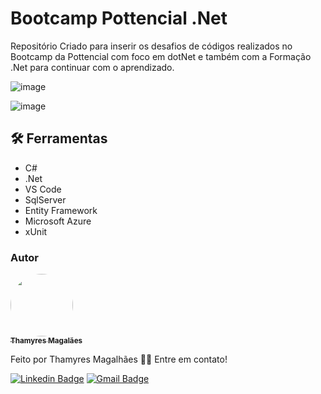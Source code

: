 # Bootcamp Pottencial .Net
Repositório Criado para inserir os desafios de códigos realizados no Bootcamp da Pottencial com foco em dotNet e também com a Formação .Net para continuar com o aprendizado.

![image](https://user-images.githubusercontent.com/24790794/215229356-14e757a2-a844-4bbf-9e69-715a0c8f284c.png)

![image](https://user-images.githubusercontent.com/24790794/194615954-8197f78e-2223-4884-acf1-e083a86d2424.png)

## 🛠️ Ferramentas

- C#
- .Net
- VS Code
- SqlServer
- Entity Framework
- Microsoft Azure
- xUnit

<h3>Autor</h3>

<a href="https://www.linkedin.com/in/thamyres-magalhaes/">
 <img style="border-radius: 50%;" src="https://avatars.githubusercontent.com/u/24790794?v=4" width="100px;" alt=""/>
 <br />
 <sub><b>Thamyres Magalães</b></sub></a> <a href="https://www.linkedin.com/in/thamyres-magalhaes/" title="LinkedIn"></a>
 
Feito por Thamyres Magalhães 👋🏽 Entre em contato!

[![Linkedin Badge](https://img.shields.io/badge/-Thamyres-blue?style=flat-square&logo=Linkedin&logoColor=white&link=https://www.linkedin.com/in/thamyres-magalhaes/)](https://www.linkedin.com/in/thamyres-magalhaes/)
[![Gmail Badge](https://img.shields.io/badge/-pink.thamyres@gmail.com-c14438?style=flat-square&logo=Gmail&logoColor=white&link=mailto:pink.thamyres@gmail.com)](mailto:pink.thamyres@gmail.com)
